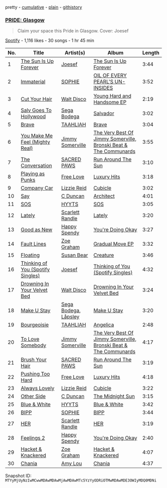 pretty - [cumulative](/playlists/cumulative/37i9dQZF1DX0KsORvsQKOa.md) - [plain](/playlists/plain/37i9dQZF1DX0KsORvsQKOa) - [githistory](https://github.githistory.xyz/mackorone/spotify-playlist-archive/blob/main/playlists/plain/37i9dQZF1DX0KsORvsQKOa)

### [PRIDE: Glasgow](https://open.spotify.com/playlist/37i9dQZF1DX0KsORvsQKOa)

> Claim your space this Pride in Glasgow\. Cover: Joesef

[Spotify](https://open.spotify.com/user/spotify) - 1,116 likes - 30 songs - 1 hr 45 min

| No. | Title | Artist(s) | Album | Length |
|---|---|---|---|---|
| 1 | [The Sun Is Up Forever](https://open.spotify.com/track/1Lb1S77Ooubhoy3sz509aY) | [Joesef](https://open.spotify.com/artist/28EyduqESEOVMO6vglvaUZ) | [The Sun Is Up Forever](https://open.spotify.com/album/4E2TcDaegufL6YTbOzHiqR) | 3:44 |
| 2 | [Immaterial](https://open.spotify.com/track/1huN927tTdSiwF90FBHXkT) | [SOPHIE](https://open.spotify.com/artist/5a2w2tgpLwv26BYJf2qYwu) | [OIL OF EVERY PEARL'S UN\-INSIDES](https://open.spotify.com/album/23lnmHhZwyercCJhmyPXYN) | 3:52 |
| 3 | [Cut Your Hair](https://open.spotify.com/track/01F2atb6TeMEm74TnM0ihL) | [Walt Disco](https://open.spotify.com/artist/5Id5Ig1KgNJoLjLFskZ18I) | [Young Hard and Handsome EP](https://open.spotify.com/album/1WuYEWGgQBk0XKs0JixmSD) | 2:19 |
| 4 | [Salv Goes To Hollywood](https://open.spotify.com/track/4cEhfMDQJenkOB12pvW051) | [Sega Bodega](https://open.spotify.com/artist/1ZvF4Sgnre3Rk2CpiNy077) | [Salvador](https://open.spotify.com/album/7sutGPUG2T56ubUjlhSaE9) | 3:02 |
| 5 | [Brave](https://open.spotify.com/track/10JwxO6c5dXs8sRKltkh91) | [TAAHLIAH](https://open.spotify.com/artist/2pGARcnqDa3WoicxemVeqU) | [Brave](https://open.spotify.com/album/27i9nn9NKtweMcocEKCchh) | 3:04 |
| 6 | [You Make Me Feel \(Mighty Real\)](https://open.spotify.com/track/3lwNHGO5yJLNpHsMlvL9IF) | [Jimmy Somerville](https://open.spotify.com/artist/6LQeBFIfD4C22RJVVjQ6S7) | [The Very Best Of Jimmy Somerville, Bronski Beat & The Communards](https://open.spotify.com/album/1B167z084g8Q52jRazKLVZ) | 3:55 |
| 7 | [The Conversation](https://open.spotify.com/track/6NljT2K8CJvqIZOriCLaGa) | [SACRED PAWS](https://open.spotify.com/artist/0loUVauivVQPRdqkbd250b) | [Run Around The Sun](https://open.spotify.com/album/3jvPIBOuUf1cRqG3Xbgx1W) | 3:10 |
| 8 | [Playing as Punks](https://open.spotify.com/track/4CTR74PdzuYD5OspSTxNNw) | [Free Love](https://open.spotify.com/artist/0bec5c6VO67VhJrdZ5xPOs) | [Luxury Hits](https://open.spotify.com/album/3KsmbzOapEgTLIhnf646NL) | 3:18 |
| 9 | [Company Car](https://open.spotify.com/track/3lrVIxiQWnc1cLWsmlfe6F) | [Lizzie Reid](https://open.spotify.com/artist/0GytihetIdprntMyuyAJm6) | [Cubicle](https://open.spotify.com/album/1AZnBpcbI5gTWkQlqoIhy3) | 3:02 |
| 10 | [Say](https://open.spotify.com/track/0A8wBeyIeHxulPkhyCtJQz) | [C Duncan](https://open.spotify.com/artist/0x3sTIYnP56TnL6bbyMU2i) | [Architect](https://open.spotify.com/album/7E02gxoSMMDkRWmgA4L57Z) | 4:01 |
| 11 | [SOS](https://open.spotify.com/track/4XrDXLTlV06gPRMYeYB0rh) | [HYYTS](https://open.spotify.com/artist/14imaElr610tHxlaJpuQHq) | [SOS](https://open.spotify.com/album/5L8BWeLtIhRo1N5quwA1wy) | 3:05 |
| 12 | [Lately](https://open.spotify.com/track/4tfarrkZKUgXEkCb5lEfmC) | [Scarlett Randle](https://open.spotify.com/artist/495OhBpX4mWelPstr137rx) | [Lately](https://open.spotify.com/album/5XRy4ee0e6ylxyQeN80pmU) | 3:20 |
| 13 | [Good as New](https://open.spotify.com/track/7KNw6Gmr6eo2OuD8QxZsHz) | [Happy Spendy](https://open.spotify.com/artist/7CkzBrXPFv8nSWq2ui5mnY) | [You're Doing Okay](https://open.spotify.com/album/46RLXEQtG099ClNBuWfNVJ) | 3:27 |
| 14 | [Fault Lines](https://open.spotify.com/track/3p89Ph1jcgMdnoKKN0aiQi) | [Zoe Graham](https://open.spotify.com/artist/2jXXoNionydJ3CT1ml119B) | [Gradual Move EP](https://open.spotify.com/album/3O5Jie4OkoWvQE5sZEaikH) | 3:32 |
| 15 | [Floating](https://open.spotify.com/track/2NJqmbI7YVgiJQUAIhANp3) | [Susan Bear](https://open.spotify.com/artist/3L0davgnklrj1azyk4iMBy) | [Creature](https://open.spotify.com/album/6JrSr6zrPBGIoKqcINct8s) | 3:46 |
| 16 | [Thinking of You \(Spotify Singles\)](https://open.spotify.com/track/0Muqa8sNqVvjEQo4yfBKXw) | [Joesef](https://open.spotify.com/artist/28EyduqESEOVMO6vglvaUZ) | [Thinking of You \(Spotify Singles\)](https://open.spotify.com/album/4TOyAu2CWO1kPitP0AxAZV) | 4:32 |
| 17 | [Drowning In Your Velvet Bed](https://open.spotify.com/track/4q2XDOnuj2lFkki7BhixRG) | [Walt Disco](https://open.spotify.com/artist/5Id5Ig1KgNJoLjLFskZ18I) | [Drowning In Your Velvet Bed](https://open.spotify.com/album/7DE4gC4RTNJVYhmcYkrqEM) | 3:24 |
| 18 | [Make U Stay](https://open.spotify.com/track/32Q7B7BsaUBb8D2zT2Vngb) | [Sega Bodega](https://open.spotify.com/artist/1ZvF4Sgnre3Rk2CpiNy077), [Låpsley](https://open.spotify.com/artist/27ze6hCgfr3HcDZAHY60pg) | [Make U Stay](https://open.spotify.com/album/4qdvHpWNuKzIo49fq9ASrL) | 3:20 |
| 19 | [Bourgeoisie](https://open.spotify.com/track/2QdxwYLD78zrdDmfSbM7L3) | [TAAHLIAH](https://open.spotify.com/artist/2pGARcnqDa3WoicxemVeqU) | [Angelica](https://open.spotify.com/album/2FRhqyhCl2pz7Bx7IiugOI) | 2:48 |
| 20 | [To Love Somebody](https://open.spotify.com/track/18iuoY1jt6t8NUZPXyjN2N) | [Jimmy Somerville](https://open.spotify.com/artist/6LQeBFIfD4C22RJVVjQ6S7) | [The Very Best Of Jimmy Somerville, Bronski Beat & The Communards](https://open.spotify.com/album/1B167z084g8Q52jRazKLVZ) | 4:17 |
| 21 | [Brush Your Hair](https://open.spotify.com/track/5JM3b4pJl4Ee5tD6FW5CtB) | [SACRED PAWS](https://open.spotify.com/artist/0loUVauivVQPRdqkbd250b) | [Run Around The Sun](https://open.spotify.com/album/3jvPIBOuUf1cRqG3Xbgx1W) | 3:19 |
| 22 | [Pushing Too Hard](https://open.spotify.com/track/4bBkVdzHKogL03s5s4DftL) | [Free Love](https://open.spotify.com/artist/0bec5c6VO67VhJrdZ5xPOs) | [Luxury Hits](https://open.spotify.com/album/3KsmbzOapEgTLIhnf646NL) | 4:18 |
| 23 | [Always Lovely](https://open.spotify.com/track/09SZLCOTnXMZR9AqO1v6V4) | [Lizzie Reid](https://open.spotify.com/artist/0GytihetIdprntMyuyAJm6) | [Cubicle](https://open.spotify.com/album/1AZnBpcbI5gTWkQlqoIhy3) | 3:22 |
| 24 | [Other Side](https://open.spotify.com/track/0S5as2olu01E5lXXhdVTLA) | [C Duncan](https://open.spotify.com/artist/0x3sTIYnP56TnL6bbyMU2i) | [The Midnight Sun](https://open.spotify.com/album/5vF91mAcXrjETeE4UabePg) | 3:15 |
| 25 | [Blue & White](https://open.spotify.com/track/41ggWVg4YpKXAktdR7hx5z) | [HYYTS](https://open.spotify.com/artist/14imaElr610tHxlaJpuQHq) | [Blue & White](https://open.spotify.com/album/7HFeekHPk68jIsqxm5ucg2) | 3:42 |
| 26 | [BIPP](https://open.spotify.com/track/5HuOQHBDbb0UJjEE2fw6Uq) | [SOPHIE](https://open.spotify.com/artist/5a2w2tgpLwv26BYJf2qYwu) | [BIPP](https://open.spotify.com/album/1xF4KA0folSWB5Wcfkv8QU) | 3:44 |
| 27 | [HER](https://open.spotify.com/track/4zjVN2xo0HGjIAlPwGwIFR) | [Scarlett Randle](https://open.spotify.com/artist/495OhBpX4mWelPstr137rx) | [HER](https://open.spotify.com/album/7qiB2iokQB4lnmowYSUH1d) | 3:19 |
| 28 | [Feelings 2](https://open.spotify.com/track/2nhO5bu9QxBGyd45PHYEX2) | [Happy Spendy](https://open.spotify.com/artist/7CkzBrXPFv8nSWq2ui5mnY) | [You're Doing Okay](https://open.spotify.com/album/46RLXEQtG099ClNBuWfNVJ) | 2:40 |
| 29 | [Hacket & Knackered](https://open.spotify.com/track/4hmKJB6i9JwTi9LxdqIylg) | [Zoe Graham](https://open.spotify.com/artist/2jXXoNionydJ3CT1ml119B) | [Hacket & Knackered](https://open.spotify.com/album/1bBKXUfoy8yGrRzXShGYdr) | 4:07 |
| 30 | [Chania](https://open.spotify.com/track/7JtaC3oIpfhxMxzuYvWOCO) | [Amy Lou](https://open.spotify.com/artist/1jUIlUfva2vOCFIWKj0Ant) | [Chania](https://open.spotify.com/album/1PTRu4JMKeGsEKkhTIifvN) | 4:37 |

Snapshot ID: `MTYyMjUyNzIwMCwwMDAwMDAwMjAwMDAwMTc5YzYyODRiOTMwMDAwMDE3OWIyMDQ0MDNi`